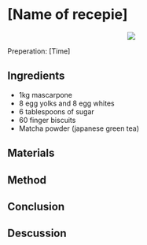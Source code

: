 # [Name of recepie]
<p align="center">
<img src="example.png" />
</p>

Preperation: [Time]

## Ingredients
* 1kg mascarpone
* 8 egg yolks and 8 egg whites
* 6 tablespoons of sugar
* 60 finger biscuits
* Matcha powder (japanese green tea)
## Materials

## Method

## Conclusion

## Descussion
